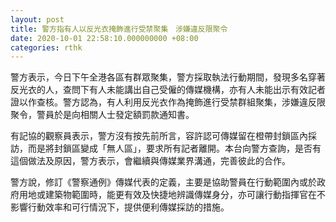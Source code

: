 ```yaml
---
layout: post
title: 警方指有人以反光衣掩飾進行受禁聚集　涉嫌違反限聚令
date: 2020-10-01 22:58:10.000000000 +08:00
categories: rthk
---
```


警方表示，今日下午全港各區有群眾聚集，警方採取執法行動期間，發現多名穿著反光衣的人，查問下有人未能講出自己受僱的傳媒機構，亦有人未能出示有效記者證以作查核。警方認為，有人利用反光衣作為掩飾進行受禁群組聚集，涉嫌違反限聚令，警員於是向相關人士發定額罰款通知書。

有記協的觀察員表示，警方沒有按先前所言，容許認可傳媒留在橙帶封鎖區內採訪，而是將封鎖區變成「無人區」，要求所有記者離開。本台向警方查詢，是否有這個做法及原因，警方表示，會繼續與傳媒業界溝通，完善彼此的合作。

警方說，修訂《警察通例》傳媒代表的定義，主要是協助警員在行動範圍內或於政府用地或建築物範圍時，能更有效及快捷地辨識傳媒身分，亦可讓行動指揮官在不影響行動效率和可行情況下，提供便利傳媒採訪的措施。
